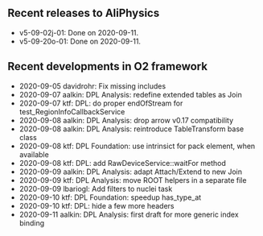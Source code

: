 ## Recent releases to AliPhysics
- v5-09-02j-01: Done on 2020-09-11.
- v5-09-20o-01: Done on 2020-09-11.
## Recent developments in O2 framework
- 2020-09-05 davidrohr: Fix missing includes
- 2020-09-07 aalkin: DPL Analysis: redefine extended tables as Join
- 2020-09-07 ktf: DPL: do proper endOfStream for test_RegionInfoCallbackService
- 2020-09-08 aalkin: DPL Analysis: drop arrow v0.17 compatibility
- 2020-09-08 aalkin: DPL Analysis: reintroduce TableTransform base class
- 2020-09-08 ktf: DPL Foundation: use intrinsict for pack element, when available
- 2020-09-08 ktf: DPL: add RawDeviceService::waitFor method
- 2020-09-09 aalkin: DPL Analysis: adapt Attach/Extend to new Join
- 2020-09-09 ktf: DPL Analysis: move ROOT helpers in a separate file
- 2020-09-09 lbariogl: Add filters to nuclei task
- 2020-09-10 ktf: DPL Foundation: speedup has_type_at
- 2020-09-10 ktf: DPL: hide a few more headers
- 2020-09-11 aalkin: DPL Analysis: first draft for more generic index binding
